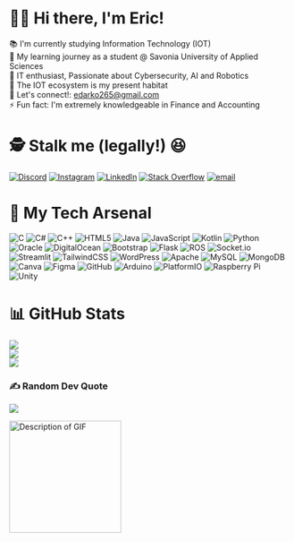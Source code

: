 # 👋🏽 Hi there, I'm Eric!
📚 I'm currently studying Information Technology (IOT)<br>
🏫 My learning journey as a student @ Savonia University of Applied Sciences <br>
🔭 IT enthusiast, Passionate about Cybersecurity, AI and Robotics<br>
🌱 The IOT ecosystem is my present habitat<br>
🔗 Let's connect!: edarko265@gmail.com<br>
⚡ Fun fact: I'm extremely knowledgeable in Finance and Accounting 


# 🕵️ Stalk me (legally!) 😆
[![Discord](https://img.shields.io/badge/Discord-%237289DA.svg?logo=discord&logoColor=white)](https://discord.gg/eric_ny_) [![Instagram](https://img.shields.io/badge/Instagram-%23E4405F.svg?logo=Instagram&logoColor=white)](https://instagram.com/eric_ny_) [![LinkedIn](https://img.shields.io/badge/LinkedIn-%230077B5.svg?logo=linkedin&logoColor=white)](https://linkedin.com/in/https://www.linkedin.com/in/eric-darko-vision1030/) [![Stack Overflow](https://img.shields.io/badge/-Stackoverflow-FE7A16?logo=stack-overflow&logoColor=white)](https://stackoverflow.com/users/27657675) [![email](https://img.shields.io/badge/Email-D14836?logo=gmail&logoColor=white)](mailto:edarko265@gmail.com) 

# 🚀 My Tech Arsenal
![C](https://img.shields.io/badge/c-%2300599C.svg?style=flat-square&logo=c&logoColor=white) ![C#](https://img.shields.io/badge/c%23-%23239120.svg?style=flat-square&logo=csharp&logoColor=white) ![C++](https://img.shields.io/badge/c++-%2300599C.svg?style=flat-square&logo=c%2B%2B&logoColor=white) ![HTML5](https://img.shields.io/badge/html5-%23E34F26.svg?style=flat-square&logo=html5&logoColor=white) ![Java](https://img.shields.io/badge/java-%23ED8B00.svg?style=flat-square&logo=openjdk&logoColor=white) ![JavaScript](https://img.shields.io/badge/javascript-%23323330.svg?style=flat-square&logo=javascript&logoColor=%23F7DF1E) ![Kotlin](https://img.shields.io/badge/kotlin-%237F52FF.svg?style=flat-square&logo=kotlin&logoColor=white) ![Python](https://img.shields.io/badge/python-3670A0?style=flat-square&logo=python&logoColor=ffdd54) ![Oracle](https://img.shields.io/badge/Oracle-F80000?style=flat-square&logo=oracle&logoColor=white) ![DigitalOcean](https://img.shields.io/badge/DigitalOcean-%230167ff.svg?style=flat-square&logo=digitalOcean&logoColor=white) ![Bootstrap](https://img.shields.io/badge/bootstrap-%238511FA.svg?style=flat-square&logo=bootstrap&logoColor=white) ![Flask](https://img.shields.io/badge/flask-%23000.svg?style=flat-square&logo=flask&logoColor=white) ![ROS](https://img.shields.io/badge/ros-%230A0FF9.svg?style=flat-square&logo=ros&logoColor=white) ![Socket.io](https://img.shields.io/badge/Socket.io-black?style=flat-square&logo=socket.io&badgeColor=010101) ![Streamlit](https://img.shields.io/badge/Streamlit-%23FE4B4B.svg?style=flat-square&logo=streamlit&logoColor=white) ![TailwindCSS](https://img.shields.io/badge/tailwindcss-%2338B2AC.svg?style=flat-square&logo=tailwind-css&logoColor=white) ![WordPress](https://img.shields.io/badge/WordPress-%23117AC9.svg?style=flat-square&logo=WordPress&logoColor=white) ![Apache](https://img.shields.io/badge/apache-%23D42029.svg?style=flat-square&logo=apache&logoColor=white) ![MySQL](https://img.shields.io/badge/mysql-4479A1.svg?style=flat-square&logo=mysql&logoColor=white) ![MongoDB](https://img.shields.io/badge/MongoDB-%234ea94b.svg?style=flat-square&logo=mongodb&logoColor=white) ![Canva](https://img.shields.io/badge/Canva-%2300C4CC.svg?style=flat-square&logo=Canva&logoColor=white) ![Figma](https://img.shields.io/badge/figma-%23F24E1E.svg?style=flat-square&logo=figma&logoColor=white) ![GitHub](https://img.shields.io/badge/github-%23121011.svg?style=flat-square&logo=github&logoColor=white) ![Arduino](https://img.shields.io/badge/-Arduino-00979D?style=flat-square&logo=Arduino&logoColor=white) ![PlatformIO](https://img.shields.io/badge/PlatformIO-%23222.svg?style=flat-square&logo=platformio&logoColor=%23f5822a) ![Raspberry Pi](https://img.shields.io/badge/-Raspberry_Pi-C51A4A?style=flat-square&logo=Raspberry-Pi) ![Unity](https://img.shields.io/badge/unity-%23000000.svg?style=flat-square&logo=unity&logoColor=white)

# 📊 GitHub Stats
![](https://github-readme-stats.vercel.app/api?username=edarko265&theme=dark&hide_border=false&include_all_commits=true&count_private=true)<br/>
![](https://github-readme-streak-stats.herokuapp.com/?user=edarko265&theme=dark&hide_border=false)<br/>
![](https://github-readme-stats.vercel.app/api/top-langs/?username=edarko265&theme=dark&hide_border=false&include_all_commits=true&count_private=true&layout=compact)

<!--## 🏆 GitHub Trophies
![](https://github-profile-trophy.vercel.app/?username=edarko265&theme=radical&no-frame=false&no-bg=false&margin-w=4)-->

### ✍️ Random Dev Quote
![](https://quotes-github-readme.vercel.app/api?type=horizontal&theme=radical)

<div align="left">
  <img src="https://media1.giphy.com/media/v1.Y2lkPTc5MGI3NjExeHB6bnh1aWo1ZGcyZ2R2NHk1enlkczkwcjZ1ZG1ia2lrenkxNnNkbSZlcD12MV9pbnRlcm5hbF9naWZfYnlfaWQmY3Q9Zw/VbnUQpnihPSIgIXuZv/giphy.gif" alt="Description of GIF" width="200">
</div>

<!-- Proudly created with GPRM ( https://gprm.itsvg.in ) -->
